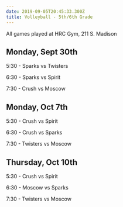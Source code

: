 ```yaml
---
date: 2019-09-05T20:45:33.300Z
title: Volleyball - 5th/6th Grade
---
```


All games played at HRC Gym, 211 S. Madison

## Monday, Sept 30th

5:30 - Sparks vs Twisters

6:30 - Sparks vs Spirit

7:30 - Crush vs Moscow

## Monday, Oct 7th

5:30 - Crush vs Spirit

6:30 - Crush vs Sparks

7:30 - Twisters vs Moscow

## Thursday, Oct 10th

5:30 - Crush vs Spirit

6:30 - Moscow vs Sparks

7:30 - Twisters vs Moscow
